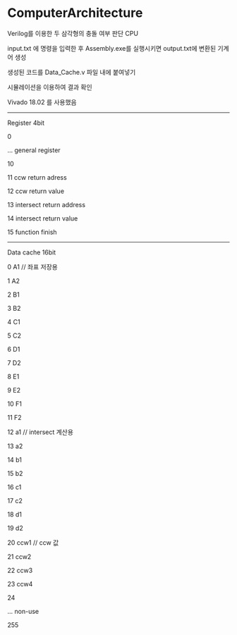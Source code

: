 # ComputerArchitecture
Verilog를 이용한 두 삼각형의 충돌 여부 판단 CPU



input.txt 에 명령을 입력한 후 Assembly.exe를 실행시키면 output.txt에 변환된 기계어 생성



생성된 코드를 Data_Cache.v 파일 내에 붙여넣기



시뮬레이션을 이용하여 결과 확인



Vivado 18.02 를 사용했음



----------------------
Register	4bit

0	

...   general register

10

11	ccw return adress

12	ccw return value

13	intersect return address

14	intersect return value

15	function finish

---------------------

Data cache	16bit

0	A1	// 좌표 저장용

1	A2

2	B1

3	B2

4	C1

5	C2

6	D1

7	D2

8	E1

9	E2

10	F1

11	F2

12	a1	// intersect 계산용

13	a2

14	b1

15	b2

16	c1

17	c2

18	d1

19	d2

20	ccw1	// ccw 값

21	ccw2

22	ccw3

23	ccw4

24

...   non-use

255	
